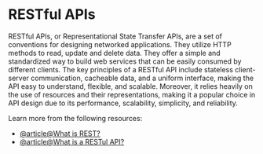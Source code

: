 # RESTful APIs

RESTful APIs, or Representational State Transfer APIs, are a set of conventions for designing networked applications. They utilize HTTP methods to read, update and delete data. They offer a simple and standardized way to build web services that can be easily consumed by different clients. The key principles of a RESTful API include stateless client-server communication, cacheable data, and a uniform interface, making the API easy to understand, flexible, and scalable. Moreover, it relies heavily on the use of resources and their representations, making it a popular choice in API design due to its performance, scalability, simplicity, and reliability.

Learn more from the following resources:

- [@article@What is REST?](https://restfulapi.net/)
- [@article@What is a RESTul API?](https://aws.amazon.com/what-is/restful-api/)